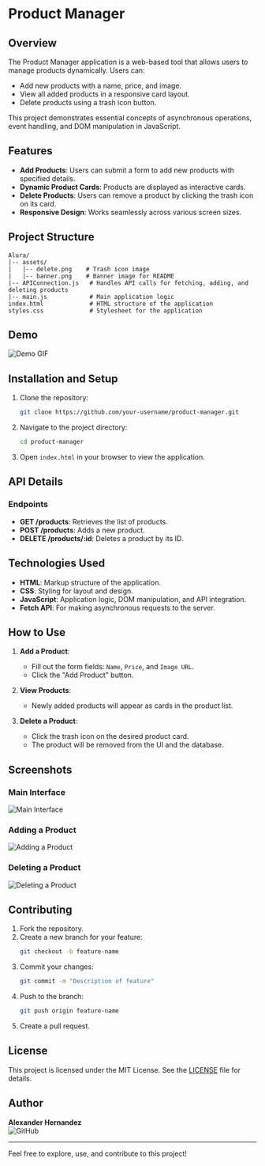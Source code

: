 # Product Manager

## Overview

The Product Manager application is a web-based tool that allows users to manage products dynamically. Users can:
- Add new products with a name, price, and image.
- View all added products in a responsive card layout.
- Delete products using a trash icon button.

This project demonstrates essential concepts of asynchronous operations, event handling, and DOM manipulation in JavaScript.

## Features

- **Add Products**: Users can submit a form to add new products with specified details.
- **Dynamic Product Cards**: Products are displayed as interactive cards.
- **Delete Products**: Users can remove a product by clicking the trash icon on its card.
- **Responsive Design**: Works seamlessly across various screen sizes.

## Project Structure

```plaintext
Alura/
|-- assets/
|   |-- delete.png    # Trash icon image
|   |-- banner.png    # Banner image for README
|-- APIConnection.js   # Handles API calls for fetching, adding, and deleting products
|-- main.js            # Main application logic
index.html             # HTML structure of the application
styles.css             # Stylesheet for the application
```

## Demo

![Demo GIF](./assets/demo.gif)

## Installation and Setup

1. Clone the repository:
   ```bash
   git clone https://github.com/your-username/product-manager.git
   ```
2. Navigate to the project directory:
   ```bash
   cd product-manager
   ```
3. Open `index.html` in your browser to view the application.

## API Details

### Endpoints
- **GET /products**: Retrieves the list of products.
- **POST /products**: Adds a new product.
- **DELETE /products/:id**: Deletes a product by its ID.

## Technologies Used

- **HTML**: Markup structure of the application.
- **CSS**: Styling for layout and design.
- **JavaScript**: Application logic, DOM manipulation, and API integration.
- **Fetch API**: For making asynchronous requests to the server.

## How to Use

1. **Add a Product**:
   - Fill out the form fields: `Name`, `Price`, and `Image URL`.
   - Click the "Add Product" button.

2. **View Products**:
   - Newly added products will appear as cards in the product list.

3. **Delete a Product**:
   - Click the trash icon on the desired product card.
   - The product will be removed from the UI and the database.

## Screenshots

### Main Interface
![Main Interface](./assets/main-interface.png)

### Adding a Product
![Adding a Product](./assets/add-product.png)

### Deleting a Product
![Deleting a Product](./assets/delete-product.png)

## Contributing

1. Fork the repository.
2. Create a new branch for your feature:
   ```bash
   git checkout -b feature-name
   ```
3. Commit your changes:
   ```bash
   git commit -m "Description of feature"
   ```
4. Push to the branch:
   ```bash
   git push origin feature-name
   ```
5. Create a pull request.

## License

This project is licensed under the MIT License. See the [LICENSE](./LICENSE) file for details.

## Author

**Alexander Hernandez**  
![GitHub](https://img.shields.io/badge/GitHub-@alexhernandez-blue)

---

Feel free to explore, use, and contribute to this project!

